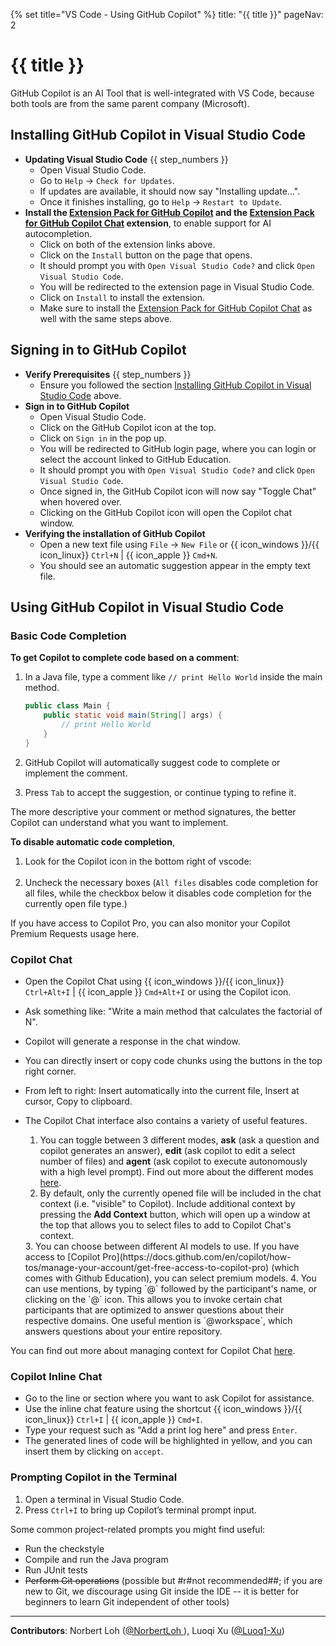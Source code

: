 {% set title="VS Code - Using GitHub Copilot" %}
<frontmatter>
  title: "{{ title }}"
  pageNav: 2
</frontmatter>

<include src="../common/common-fragments.md#wip-warning" />

# {{ title }}

GitHub Copilot is an AI Tool that is well-integrated with VS Code, because both tools are from the same parent company (Microsoft).

<include src="copilotGithub.md#prereq" />

## Installing GitHub Copilot in Visual Studio Code

* **Updating Visual Studio Code** {{ step_numbers }}
  * Open Visual Studio Code.
  * Go to `Help` → `Check for Updates`.
  * If updates are available, it should now say "Installing update…".
  * Once it finishes installing, go to `Help` → `Restart to Update`.
* **Install the [Extension Pack for GitHub Copilot](https://marketplace.visualstudio.com/items?itemName=GitHub.copilot) and the [Extension Pack for GitHub Copilot Chat](https://marketplace.visualstudio.com/items?itemName=GitHub.copilot) extension**, to enable support for AI autocompletion.
  * Click on both of the extension links above.
  * Click on the `Install` button on the page that opens.
  * It should prompt you with `Open Visual Studio Code?` and click `Open Visual Studio Code`.
  * You will be redirected to the extension page in Visual Studio Code.
  * Click on `Install` to install the extension.
  * Make sure to install the [Extension Pack for GitHub Copilot Chat](https://marketplace.visualstudio.com/items?itemName=GitHub.copilot) as well with the same steps above.

## Signing in to GitHub Copilot

* **Verify Prerequisites** {{ step_numbers }}
  * Ensure you followed the section [Installing GitHub Copilot in Visual Studio Code](#installing-github-copilot-in-visual-studio-code) above.
* **Sign in to GitHub Copilot**
  * Open Visual Studio Code.
  * Click on the GitHub Copilot icon at the top.<br>
    <pic src="images/vscCopilotSetup/copilotLogin.png" width="800" />
  * Click on `Sign in` in the pop up.
  * You will be redirected to GitHub login page, where you can login or select the account linked to GitHub Education.
  * It should prompt you with `Open Visual Studio Code?` and click `Open Visual Studio Code`.
  * Once signed in, the GitHub Copilot icon will now say "Toggle Chat" when hovered over.
  * Clicking on the GitHub Copilot icon will open the Copilot chat window.
* **Verifying the installation of GitHub Copilot**
  * Open a new text file using `File` → `New File` or {{ icon_windows }}/{{ icon_linux}} `Ctrl+N` | {{ icon_apple }} `Cmd+N`.
  * You should see an automatic suggestion appear in the empty text file.<br>
    <pic src="images/vscCopilotSetup/copilotSuggestion.png" width="800" />

## Using GitHub Copilot in Visual Studio Code

### Basic Code Completion

**To get Copilot to complete code based on a comment**:

1. In a Java file, type a comment like `// print Hello World` inside the main method.
    ```java
    public class Main {
        public static void main(String[] args) {
            // print Hello World
        }
    }
    ```
1. GitHub Copilot will automatically suggest code to complete or implement the comment.<br>
    <pic src="images/vscCopilotUsage/basicCodeCompletion.png" width="400" /><p/>
1. Press `Tab` to accept the suggestion, or continue typing to refine it.
  <box type="tip" seamless>
    The more descriptive your comment or method signatures, the better Copilot can understand what you want to implement.
  </box>

**To disable automatic code completion**,

1. Look for the Copilot icon in the bottom right of vscode:<br>
<pic src="images/vscCopilotUsage/copilotIconBottomBar.png" width="300" /><br>
1. Uncheck the necessary boxes (`All files` disables code completion for all files, while the checkbox below it disables code completion for the currently open file type.)

<box type="tip" seamless>

If you have access to Copilot Pro, you can also monitor your Copilot Premium Requests usage here.<br>
<pic src="images/vscCopilotUsage/copilotDisableCodeCompletion.png" width="300" />
</box>


### Copilot Chat

  * Open the Copilot Chat using {{ icon_windows }}/{{ icon_linux}} `Ctrl+Alt+I` | {{ icon_apple }} `Cmd+Alt+I` or using the Copilot icon.
  * Ask something like: "Write a main method that calculates the factorial of N".
  * Copilot will generate a response in the chat window.<br>
    <pic src="images/vscCopilotUsage/copilotChat.png" width="400" />
  * You can directly insert or copy code chunks using the buttons in the top right corner.
  * From left to right: Insert automatically into the current file, Insert at cursor, Copy to clipboard.<br>
    <pic src="images/vscCopilotUsage/copilotChatButtons.png" width="100" />

  * The Copilot Chat interface also contains a variety of useful features.<br>
    <pic src="images/vscCopilotUsage/copilotChatInterface.png" width="400" />
    1. You can toggle between 3 different modes, **ask** (ask a question and copilot generates an answer), **edit** (ask copilot to edit a select number of files) and **agent** (ask copilot to execute autonomously with a high level prompt). Find out more about the different modes [here](https://github.blog/ai-and-ml/github-copilot/copilot-ask-edit-and-agent-modes-what-they-do-and-when-to-use-them/).
    2. By default, only the currently opened file will be included in the chat context (i.e. "visible" to Copilot). Include additional context by pressing the **Add Context** button, which will open up a window at the top that allows you to select files to add to Copilot Chat's context. <br>
    <pic src="images/vscCopilotUsage/copilotChatAddContext.png" width="600" />
    3. You can choose between different AI models to use. If you have access to [Copilot Pro](https://docs.github.com/en/copilot/how-tos/manage-your-account/get-free-access-to-copilot-pro) (which comes with Github Education), you can select premium models.
    4. You can use mentions, by typing `@` followed by the participant's name, or clicking on the `@` icon. This allows you to invoke certain chat participants that are optimized to answer questions about their respective domains. One useful mention is `@workspace`, which answers questions about your entire repository.

  <box type="tip" seamless markdown>
    You can find out more about managing context for Copilot Chat <a href="https://code.visualstudio.com/docs/copilot/chat/copilot-chat-context">here</a>.
  </box>


### Copilot Inline Chat

  * Go to the line or section where you want to ask Copilot for assistance.
  * Use the inline chat feature using the shortcut {{ icon_windows }}/{{ icon_linux}} `Ctrl+I` | {{ icon_apple }} `Cmd+I`.
  * Type your request such as "Add a print log here" and press `Enter`.
  * The generated lines of code will be highlighted in yellow, and you can insert them by clicking on `accept`.<br>
    <pic src="images/vscCopilotUsage/copilotInline.png" width="600" />

### Prompting Copilot in the Terminal

1. Open a terminal in Visual Studio Code.
1. Press `Ctrl+I` to bring up Copilot’s terminal prompt input.<br>
    <pic src="images/vscCopilotUsage/copilotTerminal.png" width="600" />

Some common project-related prompts you might find useful:

* Run the checkstyle
* Compile and run the Java program
* Run JUnit tests
* ~~Perform Git operations~~ (possible but #r#not recommended##; if you are new to Git, we discourage using Git inside the IDE -- it is better for beginners to learn Git independent of other tools)

---

**Contributors**: Norbert Loh ([@NorbertLoh ](https://github.com/NorbertLoh )), Luoqi Xu ([@Luoq1-Xu](https://github.com/Luoq1-Xu))
